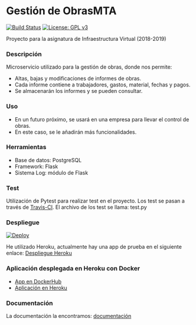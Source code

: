 # Gestión de ObrasMTA

[![Build Status](https://travis-ci.com/maikeltoledo/IV-18-19-Proyecto.svg?branch=master)](https://travis-ci.com/maikeltoledo/IV-18-19-Proyecto)
[![License: GPL v3](https://img.shields.io/badge/License-GPL%20v3-blue.svg)](https://www.gnu.org/licenses/gpl-3.0)

Proyecto para la asignatura de Infraestructura Virtual (2018-2019)

### Descripción

Microservicio utilizado para la gestión de obras, donde nos permite:
- Altas, bajas y modificaciones de informes de obras.
- Cada informe contiene a trabajadores, gastos, material, fechas y pagos.
- Se almacenarán los informes y se pueden consultar.

### Uso
- En un futuro próximo, se usará en una empresa para llevar el control de obras.
- En este caso, se le añadirán más funcionalidades.

### Herramientas
- Base de datos: PostgreSQL
- Framework: Flask
- Sistema Log: módulo de Flask

### Test
Utilización de Pytest para realizar test en el proyecto. Los test se pasan a través de [Travis-CI](https://travis-ci.com/).
El archivo de los test se llama: test.py

### Despliegue
[![Deploy](https://www.herokucdn.com/deploy/button.svg)](https://obrasmta.herokuapp.com)

He utilizado Heroku, actualmente hay una app de prueba en el siguiente enlace: [Despliegue Heroku](https://obrasmta.herokuapp.com/)

### Aplicación desplegada en Heroku con Docker

- [App en DockerHub](https://hub.docker.com/r/migueltoledo9/iv-18-19-proyecto/)
- [Aplicación en Heroku](https://obrasmta-container.herokuapp.com/)


### Documentación
La documentación la encontramos: [documentación](./doc/README.md)

